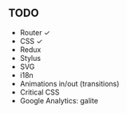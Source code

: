## TODO

- Router ✓
- CSS ✓
- Redux
- Stylus
- SVG
- i18n
- Animations in/out (transitions)
- Critical CSS
- Google Analytics: galite